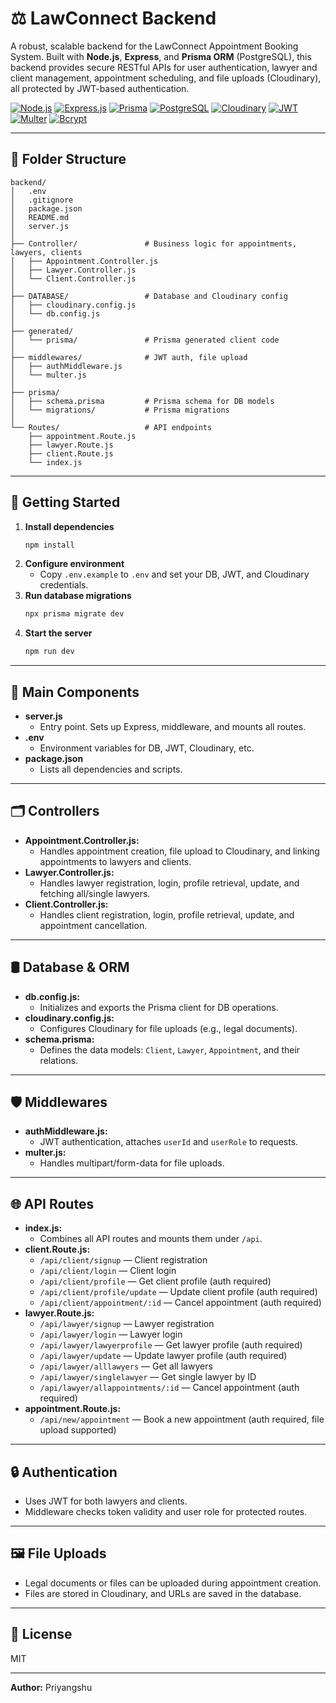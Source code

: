 # ⚖️ LawConnect Backend

A robust, scalable backend for the LawConnect Appointment Booking System. Built with **Node.js**, **Express**, and **Prisma ORM** (PostgreSQL), this backend provides secure RESTful APIs for user authentication, lawyer and client management, appointment scheduling, and file uploads (Cloudinary), all protected by JWT-based authentication.

[![Node.js](https://img.shields.io/badge/Node.js-43853D?style=for-the-badge&logo=node.js&logoColor=white)](https://nodejs.org/) [![Express.js](https://img.shields.io/badge/Express.js-404D59?style=for-the-badge)](https://expressjs.com/) [![Prisma](https://img.shields.io/badge/Prisma-2D3748?style=for-the-badge&logo=prisma&logoColor=white)](https://www.prisma.io/) [![PostgreSQL](https://img.shields.io/badge/PostgreSQL-4169E1?style=for-the-badge&logo=postgresql&logoColor=white)](https://www.postgresql.org/) [![Cloudinary](https://img.shields.io/badge/Cloudinary-3448C5?style=for-the-badge&logo=cloudinary&logoColor=white)](https://cloudinary.com/) [![JWT](https://img.shields.io/badge/JWT-black?style=for-the-badge&logo=JSON%20web%20tokens)](https://jwt.io/) [![Multer](https://img.shields.io/badge/Multer-FFCA28?style=for-the-badge)](https://github.com/expressjs/multer) [![Bcrypt](https://img.shields.io/badge/Bcrypt-003A70?style=for-the-badge)](https://github.com/kelektiv/node.bcrypt.js/)

---

## 📁 Folder Structure

```
backend/
│   .env
│   .gitignore
│   package.json
│   README.md
│   server.js
│
├── Controller/               # Business logic for appointments, lawyers, clients
│   ├── Appointment.Controller.js
│   ├── Lawyer.Controller.js
│   └── Client.Controller.js
│
├── DATABASE/                 # Database and Cloudinary config
│   ├── cloudinary.config.js
│   └── db.config.js
│
├── generated/
│   └── prisma/               # Prisma generated client code
│
├── middlewares/              # JWT auth, file upload
│   ├── authMiddleware.js
│   └── multer.js
│
├── prisma/
│   ├── schema.prisma         # Prisma schema for DB models
│   └── migrations/           # Prisma migrations
│
└── Routes/                   # API endpoints
    ├── appointment.Route.js
    ├── lawyer.Route.js
    ├── client.Route.js
    └── index.js
```

---

## 🚀 Getting Started

1. **Install dependencies**
   ```sh
   npm install
   ```
2. **Configure environment**
   - Copy `.env.example` to `.env` and set your DB, JWT, and Cloudinary credentials.
3. **Run database migrations**
   ```sh
   npx prisma migrate dev
   ```
4. **Start the server**
   ```sh
   npm run dev
   ```

---

## 🧩 Main Components

- **server.js**
  - Entry point. Sets up Express, middleware, and mounts all routes.
- **.env**
  - Environment variables for DB, JWT, Cloudinary, etc.
- **package.json**
  - Lists all dependencies and scripts.

---

## 🗂️ Controllers

- **Appointment.Controller.js:**
  - Handles appointment creation, file upload to Cloudinary, and linking appointments to lawyers and clients.
- **Lawyer.Controller.js:**
  - Handles lawyer registration, login, profile retrieval, update, and fetching all/single lawyers.
- **Client.Controller.js:**
  - Handles client registration, login, profile retrieval, update, and appointment cancellation.

---

## 🛢️ Database & ORM

- **db.config.js:**
  - Initializes and exports the Prisma client for DB operations.
- **cloudinary.config.js:**
  - Configures Cloudinary for file uploads (e.g., legal documents).
- **schema.prisma:**
  - Defines the data models: `Client`, `Lawyer`, `Appointment`, and their relations.

---

## 🛡️ Middlewares

- **authMiddleware.js:**
  - JWT authentication, attaches `userId` and `userRole` to requests.
- **multer.js:**
  - Handles multipart/form-data for file uploads.

---

## 🌐 API Routes

- **index.js:**
  - Combines all API routes and mounts them under `/api`.
- **client.Route.js:**
  - `/api/client/signup` — Client registration
  - `/api/client/login` — Client login
  - `/api/client/profile` — Get client profile (auth required)
  - `/api/client/profile/update` — Update client profile (auth required)
  - `/api/client/appointment/:id` — Cancel appointment (auth required)
- **lawyer.Route.js:**
  - `/api/lawyer/signup` — Lawyer registration
  - `/api/lawyer/login` — Lawyer login
  - `/api/lawyer/lawyerprofile` — Get lawyer profile (auth required)
  - `/api/lawyer/update` — Update lawyer profile (auth required)
  - `/api/lawyer/alllawyers` — Get all lawyers
  - `/api/lawyer/singlelawyer` — Get single lawyer by ID
  - `/api/lawyer/allappointments/:id` — Cancel appointment (auth required)
- **appointment.Route.js:**
  - `/api/new/appointment` — Book a new appointment (auth required, file upload supported)

---

## 🔒 Authentication

- Uses JWT for both lawyers and clients.
- Middleware checks token validity and user role for protected routes.

---

## 🖼️ File Uploads

- Legal documents or files can be uploaded during appointment creation.
- Files are stored in Cloudinary, and URLs are saved in the database.

---

## 📝 License

MIT

---

**Author:** Priyangshu
